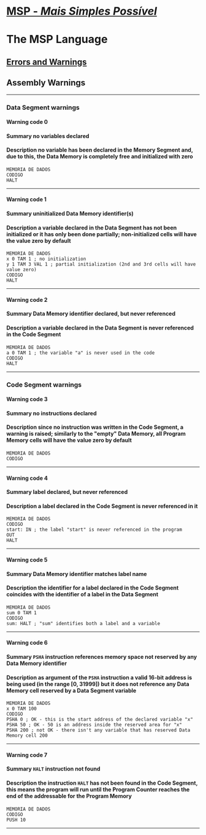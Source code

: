 # [MSP - *Mais Simples Possível*](table-of-contents.md)

# The MSP Language

## [Errors and Warnings](errors-and-warnings.md)

## Assembly Warnings

---

### Data Segment warnings

#### **Warning code** 0

#### **Summary** no variables declared

#### **Description** no variable has been declared in the Memory Segment and, due to this, the Data Memory is completely free and initialized with zero

```text
MEMORIA DE DADOS
CODIGO
HALT
```

---

#### **Warning code** 1

#### **Summary** uninitialized Data Memory identifier(s)

#### **Description** a variable declared in the Data Segment has not been initialized or it has only been done partially; non-initialized cells will have the value zero by default

```text
MEMORIA DE DADOS
x 0 TAM 1 ; no initialization
y 1 TAM 3 VAL 1 ; partial initialization (2nd and 3rd cells will have value zero)
CODIGO
HALT
```

---

#### **Warning code** 2

#### **Summary** Data Memory identifier declared, but never referenced

#### **Description** a variable declared in the Data Segment is never referenced in the Code Segment

```text
MEMORIA DE DADOS
a 0 TAM 1 ; the variable "a" is never used in the code
CODIGO
HALT
```

---

### Code Segment warnings

#### **Warning code** 3

#### **Summary** no instructions declared

#### **Description** since no instruction was written in the Code Segment, a warning is raised; similarly to the "empty" Data Memory, all Program Memory cells will have the value zero by default

```text
MEMORIA DE DADOS
CODIGO
```

---

#### **Warning code** 4

#### **Summary** label declared, but never referenced

#### **Description** a label declared in the Code Segment is never referenced in it

```text
MEMORIA DE DADOS
CODIGO
start: IN ; the label "start" is never referenced in the program
OUT
HALT
```

---

#### **Warning code** 5

#### **Summary** Data Memory identifier matches label name

#### **Description** the identifier for a label declared in the Code Segment coincides with the identifier of a label in the Data Segment

```text
MEMORIA DE DADOS
sum 0 TAM 1
CODIGO
sum: HALT ; "sum" identifies both a label and a variable
```

---

#### **Warning code** 6

#### **Summary** `PSHA` instruction references memory space not reserved by any Data Memory identifier

#### **Description** as argument of the `PSHA` instruction a valid 16-bit address is being used (in the range [0, 31999]) but it does not reference any Data Memory cell reserved by a Data Segment variable

```text
MEMORIA DE DADOS
x 0 TAM 100
CODIGO
PSHA 0 ; OK - this is the start address of the declared variable "x"
PSHA 50 ; OK - 50 is an address inside the reserved area for "x"
PSHA 200 ; not OK - there isn't any variable that has reserved Data Memory cell 200
```

---

#### **Warning code** 7

#### **Summary** `HALT` instruction not found

#### **Description** the instruction `HALT` has not been found in the Code Segment, this means the program will run until the Program Counter reaches the end of the addressable for the Program Memory

```text
MEMORIA DE DADOS
CODIGO
PUSH 10
```

---
